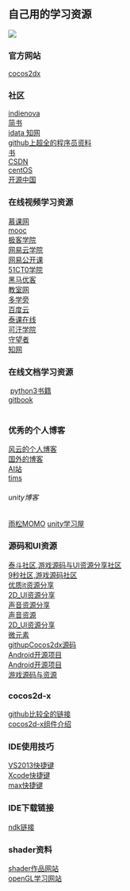 ## 自己用的学习资源
 ![](https://pixabay.com/static/uploads/photo/2014/12/15/17/17/sailing-boat-569336_640.jpg)</br>
 ### 官方网站
 [cocos2dx](http://www.cocos2d-x.org/)</br>
 ### 社区
 [indienova](https://www.indienova.com)<br>
 [简书](http://www.jianshu.com)</br>
 [idata 知网](https://user.cn-ki.net/usercenter/)</br>
 [github上超全的程序员资料](https://github.com/vhf/free-programming-books/blob/master/free-programming-books-zh.md)</br>
 [书](https://github.com/search?utf8=%E2%9C%93&q=books&type=Repositories&ref=searchresults)</br>
 [CSDN](http://edu.csdn.net/)</br>
 [centOS](http://www.centoscn.com/CentosSoft/iso/2017/1119/9264.html)</br>
 [开源中国](http://www.oschina.net/project/lang/25/python)</br>
 ### 在线视频学习资源
 [慕课网](http://www.imooc.com/course/list)</br>
 [mooc](https://www.icourse163.org)</br>
 [极客学院](http://www.jikexueyuan.com)</br>
 [网易云学院](http://study.163.com)</br>
 [网易公开课](http://open.163.com)</br>
 [51CT0学院](http://edu.51cto.com)</br>
 [黑马优客](http://www.hmuk.cn/Path/course/id/3648.html)</br>
 [教室网](http://www.jiao4.com/cocos2d/3/5513.html)</br>
 [多学旁](http://www.dxpang.com/yxkf/Cocos2d/103.html)</br>
 [百度云](http://www.bdsola.com/)</br>
 [泰课在线](http://www.taikr.com/)</br>
 [可汗学院](https://www.khanacademy.or)</br>
 [守望者](http://www.watchmen.cn/video/algorithm/)</br>
 [知网](http://www.cnki.net/)</br>
 ### 在线文档学习资源
 [python3书籍](http://python3-cookbook.readthedocs.io/zh_CN/latest/)</br>
 [gitbook](https://legacy.gitbook.com/@wohugb)</br>
  
 ### 优秀的个人博客
 [风云的个人博客](https://blog.codingnow.com/)</br>
 [国外的博客](http://www.redblobgames.com/)</br>
 [AI站](http://aisharing.blogcn.com/)</br>
 [tims](http://wuzhiwei.net/lua_performance/)
 ###### unity博客
 [雨松MOMO](http://www.xuanyusong.com/)
 [unity学习屋](http://www.unity3d.top/unity_web/linkList.php)
 ### 源码和UI资源</br>
 [泰斗社区,游戏源码与UI资源分享社区](http://www.taidous.com)</br>
 [ 9秒社区,游戏源码社区](http://www.9miao.com)</br>
 [优质it资源分享](http://www.itziyuan.top/youxi_325)</br>
 [2D_UI资源分享](http://opengameart.org/)</br>
 [声音资源分享](http://www.freesound.org/)</br>
 [声音资源](http://www.aigei.com/sound/class/block_1/)</br>
 [2D_UI资源分享](http://usui.moo.jp/rpg_tukuru.html)</br>
 [微元素](http://www.element3ds.com/)</br>
 [githupCocos2dx源码](https://github.com/ouzhigang/OzgGameRPG)</br>
 [Android开源项目](https://github.com/crazier9527?language=java&tab=stars)</br>
 [Android开源项目](http://www.jianshu.com/p/c199dce0b4b8)</br>
 [游戏源码与资源](http://www.aigei.com/game-code/code/mobile/)</br>
 ### cocos2d-x
 [github比较全的链接](https://github.com/KeepSilenceQP/Cocos2d-xData)</br>
 [cocos2d-x组件介绍](http://cocos2d-x.org/docs/programmers-guide/basic_concepts/)</br>
 ### IDE使用技巧
 [VS2013快捷键](http://www.cnblogs.com/xionglee/articles/5494043.html)</br>
 [Xcode快捷键](http://www.cppblog.com/brucejini/archive/2010/12/24/137367.html)</br>
 [max快捷键](http://www.jianshu.com/p/de5ddb80f074)</br>
 ### IDE下载链接
 [ndk链接](http://www.androiddevtools.cn/)</br>
 ### shader资料
 [shader作品网站](https://www.shadertoy.com/view/Md3XRM)</br>
 [openGL学习网站](https://learnopengl-cn.github.io/01%20Getting%20started/01%20OpenGL/)
